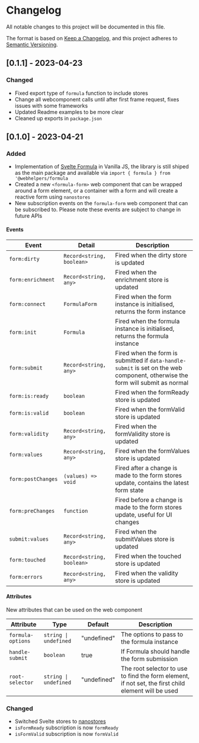 # Changelog

All notable changes to this project will be documented in this file.

The format is based on [Keep a Changelog](https://keepachangelog.com/en/1.0.0/),
and this project adheres to [Semantic Versioning](https://semver.org/spec/v2.0.0.html).

## [0.1.1] - 2023-04-23

### Changed

- Fixed export type of `formula` function to include stores
- Change all webcomponent calls until after first frame request, fixes issues with some frameworks
- Updated Readme examples to be more clear
- Cleaned up exports in `package.json`

## [0.1.0] - 2023-04-21

### Added

- Implementation of [Svelte Formula](https://www.npmjs.com/package/svelte-formula) in Vanilla JS, the library is still shiped as the main package and available via `import { formula } from '@webhelpers/formula`
- Created a new `<formula-form>` web component that can be wrapped around a form element, or a container with a form and will create a reactive form using `nanostores`
- New subscription events on the `formula-form` web component that can be subscribed to. Please note these events are subject to change in future APIs

#### Events

| Event              | Detail                    | Description                                                                                                                    |
| ------------------ | ------------------------- | ------------------------------------------------------------------------------------------------------------------------------ |
| `form:dirty`       | `Record<string, boolean>` | Fired when the dirty store is updated                                                                                          |
| `form:enrichment`  | `Record<string, any>`     | Fired when the enrichment store is updated                                                                                     |
| `form:connect`     | `FormulaForm`             | Fired when the form instance is initialised, returns the form instance                                                         |
| `form:init`        | `Formula`                 | Fired when the formula instance is initialised, returns the formula instance                                                   |
| `form:submit`      | `Record<string, any>`     | Fired when the form is submitted if `data-handle-submit` is set on the web component, otherwise the form will submit as normal |
| `form:is:ready`    | `boolean`                 | Fired when the formReady store is updated                                                                                      |
| `form:is:valid`    | `boolean`                 | Fired when the formValid store is updated                                                                                      |
| `form:validity`    | `Record<string, any>`     | Fired when the formValidity store is updated                                                                                   |
| `form:values`      | `Record<string, any>`     | Fired when the formValues store is updated                                                                                     |
| `form:postChanges` | `(values) => void`        | Fired after a change is made to the form stores update, contains the latest form state                                         |
| `form:preChanges`  | `function`                | Fired before a change is made to the form stores update, useful for UI changes                                                 |
| `submit:values`    | `Record<string, any>`     | Fired when the submitValues store is updated                                                                                   |
| `form:touched`     | `Record<string, boolean>` | Fired when the touched store is updated                                                                                        |
| `form:errors`      | `Record<string, any>`     | Fired when the validity store is updated                                                                                       |

#### Attributes

New attributes that can be used on the web component

| Attribute         | Type                  | Default     | Description                                                                                         |
| ----------------- | --------------------- | ----------- | --------------------------------------------------------------------------------------------------- |
| `formula-options` | `string \| undefined` | "undefined" | The options to pass to the formula instance                                                         |
| `handle-submit`   | `boolean`             | true        | If Formula should handle the form submission                                                        |
| `root-selector`   | `string \| undefined` | "undefined" | The root selector to use to find the form element, if not set, the first child element will be used |

### Changed

- Switched Svelte stores to [nanostores](https://www.npmjs.com/package/nanostores)
- `isFormReady` subscription is now `formReady`
- `isFormValid` subscription is now `formValid`

